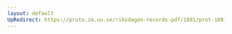 ```yaml
---
layout: default
UpRedirect: https://pruto.im.uu.se/riksdagen-records-pdf/1881/prot-1881--ak--019/prot-1881--ak--019_032.pdf
---
```

